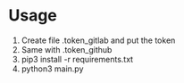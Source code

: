 # Usage

1. Create file .token_gitlab and put the token
2. Same with .token_github
3. pip3 install -r requirements.txt
4. python3 main.py